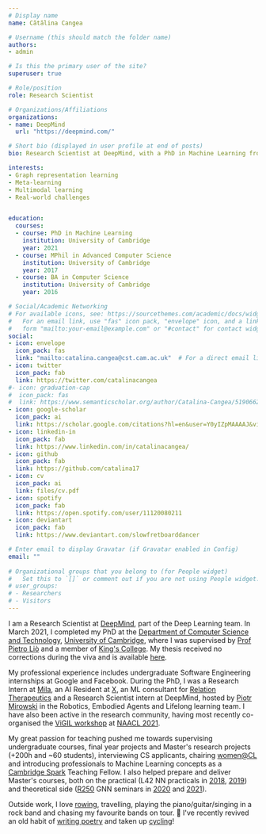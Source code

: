 ```yaml
---
# Display name
name: Cătălina Cangea

# Username (this should match the folder name)
authors:
- admin

# Is this the primary user of the site?
superuser: true

# Role/position
role: Research Scientist

# Organizations/Affiliations
organizations:
- name: DeepMind
  url: "https://deepmind.com/"

# Short bio (displayed in user profile at end of posts)
bio: Research Scientist at DeepMind, with a PhD in Machine Learning from the University of Cambridge. Interested in {multimodal, graph-structured, meta-} learning and solving real-world challenges.

interests:
- Graph representation learning
- Meta-learning
- Multimodal learning
- Real-world challenges


education:
  courses:
  - course: PhD in Machine Learning
    institution: University of Cambridge
    year: 2021
  - course: MPhil in Advanced Computer Science
    institution: University of Cambridge
    year: 2017
  - course: BA in Computer Science
    institution: University of Cambridge
    year: 2016

# Social/Academic Networking
# For available icons, see: https://sourcethemes.com/academic/docs/widgets/#icons
#   For an email link, use "fas" icon pack, "envelope" icon, and a link in the
#   form "mailto:your-email@example.com" or "#contact" for contact widget.
social:
- icon: envelope
  icon_pack: fas
  link: "mailto:catalina.cangea@cst.cam.ac.uk"  # For a direct email link, use "mailto:test@example.org".
- icon: twitter
  icon_pack: fab
  link: https://twitter.com/catalinacangea
#- icon: graduation-cap
#  icon_pack: fas
#  link: https://www.semanticscholar.org/author/Catalina-Cangea/51906624?sort=total-citations
- icon: google-scholar
  icon_pack: ai
  link: https://scholar.google.com/citations?hl=en&user=Y0yIZpMAAAAJ&view_op=list_works&sortby=pubdate
- icon: linkedin-in
  icon_pack: fab
  link: https://www.linkedin.com/in/catalinacangea/
- icon: github
  icon_pack: fab
  link: https://github.com/catalina17
- icon: cv
  icon_pack: ai
  link: files/cv.pdf
- icon: spotify
  icon_pack: fab
  link: https://open.spotify.com/user/11120080211
- icon: deviantart
  icon_pack: fab
  link: https://www.deviantart.com/slowfretboarddancer

# Enter email to display Gravatar (if Gravatar enabled in Config)
email: ""
  
# Organizational groups that you belong to (for People widget)
#   Set this to `[]` or comment out if you are not using People widget.  
# user_groups:
# - Researchers
# - Visitors
---
```


I am a Research Scientist at [DeepMind](http://deepmind.com), part of the Deep Learning team. In March 2021, I completed my PhD at the [Department of Computer Science and Technology](https://www.cst.cam.ac.uk), [University of Cambridge](https://www.cam.ac.uk), where I was supervised by [Prof Pietro Liò](https://www.cl.cam.ac.uk/~pl219/) and a member of [King's College](https://www.kings.cam.ac.uk). My thesis received no corrections during the viva and is available [here](https://doi.org/10.17863/CAM.72490).

My professional experience includes undergraduate Software Engineering internships at Google and Facebook. During the PhD, I was a Research Intern at [Mila](http://mila.quebec), an AI Resident at [X](http://x.company), an ML consultant for [Relation Therapeutics](https://www.relationrx.com/) and a Research Scientist intern at DeepMind, hosted by [Piotr Mirowski](https://piotrmirowski.com/) in the Robotics, Embodied Agents and Lifelong learning team. I have also been active in the research community, having most recently co-organised the [ViGIL workshop](https://vigilworkshop.github.io/) at [NAACL 2021](https://2021.naacl.org/).

My great passion for teaching pushed me towards supervising undergraduate courses, final year projects and Master's research projects (+200h and ~60 students), interviewing CS applicants, chairing [women@CL](https://www.cst.cam.ac.uk/women) and introducing professionals to Machine Learning concepts as a [Cambridge Spark](https://cambridgespark.com/) Teaching Fellow. I also helped prepare and deliver Master's courses, both on the practical (L42 NN practicals in [2018](https://www.cl.cam.ac.uk/teaching/1718/L42/), [2019](https://www.cl.cam.ac.uk/teaching/1819/L42/)) and theoretical side ([R250](https://www.cl.cam.ac.uk/teaching/2021/R250/) GNN seminars in [2020](https://catalinacangea.netlify.app/talk/r250_jan20/) and [2021](https://catalinacangea.netlify.app/talk/r250_feb21/)).

Outside work, I love [rowing](https://uk.virginmoneygiving.com/fundraiser-display/showROFundraiserPage?userUrl=KingsW1&isTeam=true), travelling, playing the piano/guitar/singing in a rock band and chasing my favourite bands on tour. 🎼 I've recently revived an old habit of [writing poetry](https://www.deviantart.com/slowfretboarddancer/gallery/all) and taken up [cycling](https://ridefortomorrow.redcross.org.uk/fundraising/ccs-410k-for-british-red-cross)!
